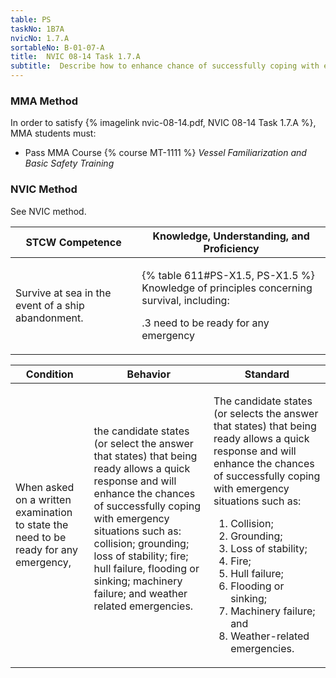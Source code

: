 ```yaml
---
table: PS
taskNo: 1B7A
nvicNo: 1.7.A 
sortableNo: B-01-07-A
title:  NVIC 08-14 Task 1.7.A
subtitle:  Describe how to enhance chance of successfully coping with emergency situations
---
```



### MMA Method

In order to satisfy  {% imagelink nvic-08-14.pdf, NVIC 08-14 Task 1.7.A %}, MMA students must:

* Pass MMA Course {% course MT-1111 %}  *Vessel Familiarization and Basic Safety Training*


### NVIC Method

<a onclick="togglevisibility('nvic_methods')" >See NVIC method.</a>

<div id='nvic_methods' class='hide'>

<table>
<thead>
<tr>
<th class='forty'> STCW Competence </th>
<th class='sixty'> Knowledge, Understanding, and Proficiency </th>
</tr>
</thead>




<tbody>
<tr><td markdown='1'>

Survive at sea in the event of a ship abandonment.

</td><td markdown='1'>

{% table 611#PS-X1.5, PS-X1.5 %} Knowledge of principles concerning survival, including:

.3  need to be ready for any emergency

</td></tr>


</tbody>
</table>


<table>
<thead>
<tr><th class='twenty'>  Condition </th><th class='twenty'> Behavior </th><th  class='sixty'>Standard </th></tr>
</thead>
<tbody >



<tr><td markdown='1'>

When asked on a written examination to state the need to be ready for any emergency,

</td><td markdown='1'>

the candidate states (or select the answer that states) that being ready allows a quick response and will enhance the chances of successfully coping with emergency situations such as: collision; grounding; loss of stability; fire; hull failure, flooding or sinking; machinery failure; and weather related emergencies.

<br>

<div class="tooltip" markdown='1'>



</div>


</td><td markdown='1'>

The candidate states (or selects the answer that states) that being ready allows a quick response and will enhance the chances of successfully coping with emergency situations such as: 

1. Collision; 
2. Grounding; 
3. Loss of stability; 
4. Fire; 
5. Hull failure; 
6. Flooding or sinking; 
7. Machinery failure; and 
8. Weather-related emergencies.

</td></tr>
</tbody>
</table>
</div>
